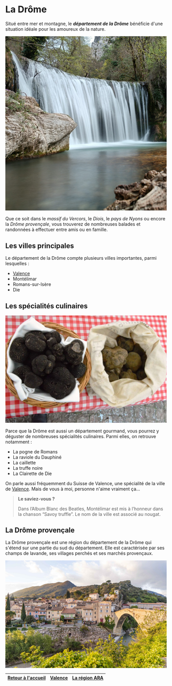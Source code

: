 # La Drôme

Situé entre mer et montagne, le ***département de la Drôme*** bénéficie d'une situation idéale pour les amoureux de la nature.

![La cascade blanche](./images/ladrome2.jpg)

Que ce soit dans le *massif du Vercors*, le *Diois*, le *pays de Nyons* ou encore la *Drôme provençale*, vous trouverez de nombreuses balades et randonnées à effectuer entre amis ou en famille.

## Les villes principales

Le département de la Drôme compte plusieurs villes importantes, parmi lesquelles :

- [Valence](ma-ville.md)
- Montélimar
- Romans-sur-Isère
- Die

## Les spécialités culinaires

![Truffes noires](./images/ladrome3.webp)

Parce que la Drôme est aussi un département gourmand, vous pourrez y déguster de nombreuses spécialités culinaires. Parmi elles, on retrouve notamment :

- La pogne de Romans
- La raviole du Dauphiné
- La caillette
- La truffe noire
- La Clairette de Die

On parle aussi fréquemment du Suisse de Valence, une spécialité de la ville de [Valence](ma-ville.md). Mais de vous à moi, personne n'aime vraiment ça...

>**Le saviez-vous ?**
>
>Dans l’Album Blanc des Beatles, Montélimar est mis à l’honneur dans la chanson “Savoy truffle”. Le nom de la ville est associé au nougat.

## La Drôme provençale

La Drôme provençale est une région du département de la Drôme qui s'étend sur une partie du sud du département. Elle est caractérisée par ses champs de lavande, ses villages perchés et ses marchés provençaux.

![Drome Provencale](./images/ladrome.jpg)

|[Retour à l'accueil](index.md)|[Valence](ma-ville.md)|[La région ARA](ma-region.md)|
|--|--|--|
